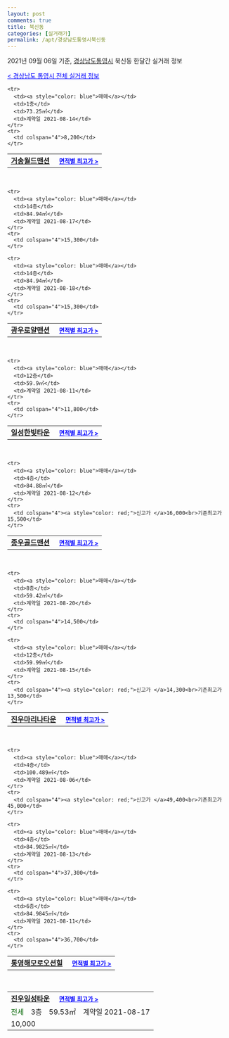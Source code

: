 ```yaml
---
layout: post
comments: true
title: 북신동
categories: [실거래가]
permalink: /apt/경상남도통영시북신동
---
```


2021년 09월 06일 기준, <a href="/apt/경상남도통영시">경상남도통영시</a> 북신동 한달간 실거래 정보

<a style="color: blue;" href="/apt/경상남도통영시">< 경상남도 통영시 전체 실거래 정보</a>
<!---- start ---->
<table>
  <tr>
    <td colspan="4" style="font-weight: bold;"><a href="/apt/경상남도통영시북신동거송월드맨션">거송월드맨션</a> &nbsp;&nbsp;&nbsp; <a style="color: blue; font-size: smaller;" href="/apt/경상남도통영시북신동거송월드맨션">면적별 최고가 ></a></td>
  </tr>
    
    <tr>
      <td><a style="color: blue">매매</a></td>
      <td>1층</td>
      <td>73.25㎡</td>
      <td>계약일 2021-08-14</td>
    </tr>
    <tr>
      <td colspan="4">8,200</td>
    </tr>
      
</table>
<br>
<table>
  <tr>
    <td colspan="4" style="font-weight: bold;"><a href="/apt/경상남도통영시북신동광우로얄맨션">광우로얄맨션</a> &nbsp;&nbsp;&nbsp; <a style="color: blue; font-size: smaller;" href="/apt/경상남도통영시북신동광우로얄맨션">면적별 최고가 ></a></td>
  </tr>
    
    <tr>
      <td><a style="color: blue">매매</a></td>
      <td>14층</td>
      <td>84.94㎡</td>
      <td>계약일 2021-08-17</td>
    </tr>
    <tr>
      <td colspan="4">15,300</td>
    </tr>
      
    <tr>
      <td><a style="color: blue">매매</a></td>
      <td>14층</td>
      <td>84.94㎡</td>
      <td>계약일 2021-08-18</td>
    </tr>
    <tr>
      <td colspan="4">15,300</td>
    </tr>
      
</table>
<br>
<table>
  <tr>
    <td colspan="4" style="font-weight: bold;"><a href="/apt/경상남도통영시북신동일성한빛타운">일성한빛타운</a> &nbsp;&nbsp;&nbsp; <a style="color: blue; font-size: smaller;" href="/apt/경상남도통영시북신동일성한빛타운">면적별 최고가 ></a></td>
  </tr>
    
    <tr>
      <td><a style="color: blue">매매</a></td>
      <td>12층</td>
      <td>59.9㎡</td>
      <td>계약일 2021-08-11</td>
    </tr>
    <tr>
      <td colspan="4">11,800</td>
    </tr>
      
</table>
<br>
<table>
  <tr>
    <td colspan="4" style="font-weight: bold;"><a href="/apt/경상남도통영시북신동종우골드맨션">종우골드맨션</a> &nbsp;&nbsp;&nbsp; <a style="color: blue; font-size: smaller;" href="/apt/경상남도통영시북신동종우골드맨션">면적별 최고가 ></a></td>
  </tr>
    
    <tr>
      <td><a style="color: blue">매매</a></td>
      <td>4층</td>
      <td>84.88㎡</td>
      <td>계약일 2021-08-12</td>
    </tr>
    <tr>
      <td colspan="4"><a style="color: red;">신고가 </a>16,000<br>기존최고가 15,500</td>
    </tr>
      
</table>
<br>
<table>
  <tr>
    <td colspan="4" style="font-weight: bold;"><a href="/apt/경상남도통영시북신동진우마리나타운">진우마리나타운</a> &nbsp;&nbsp;&nbsp; <a style="color: blue; font-size: smaller;" href="/apt/경상남도통영시북신동진우마리나타운">면적별 최고가 ></a></td>
  </tr>
    
    <tr>
      <td><a style="color: blue">매매</a></td>
      <td>8층</td>
      <td>59.42㎡</td>
      <td>계약일 2021-08-20</td>
    </tr>
    <tr>
      <td colspan="4">14,500</td>
    </tr>
      
    <tr>
      <td><a style="color: blue">매매</a></td>
      <td>12층</td>
      <td>59.99㎡</td>
      <td>계약일 2021-08-15</td>
    </tr>
    <tr>
      <td colspan="4"><a style="color: red;">신고가 </a>14,300<br>기존최고가 13,500</td>
    </tr>
      
</table>
<br>
<table>
  <tr>
    <td colspan="4" style="font-weight: bold;"><a href="/apt/경상남도통영시북신동통영해모로오션힐">통영해모로오션힐</a> &nbsp;&nbsp;&nbsp; <a style="color: blue; font-size: smaller;" href="/apt/경상남도통영시북신동통영해모로오션힐">면적별 최고가 ></a></td>
  </tr>
    
    <tr>
      <td><a style="color: blue">매매</a></td>
      <td>4층</td>
      <td>100.489㎡</td>
      <td>계약일 2021-08-06</td>
    </tr>
    <tr>
      <td colspan="4"><a style="color: red;">신고가 </a>49,400<br>기존최고가 45,000</td>
    </tr>
      
    <tr>
      <td><a style="color: blue">매매</a></td>
      <td>4층</td>
      <td>84.9825㎡</td>
      <td>계약일 2021-08-13</td>
    </tr>
    <tr>
      <td colspan="4">37,300</td>
    </tr>
      
    <tr>
      <td><a style="color: blue">매매</a></td>
      <td>6층</td>
      <td>84.9845㎡</td>
      <td>계약일 2021-08-11</td>
    </tr>
    <tr>
      <td colspan="4">36,700</td>
    </tr>
      
</table>
<br>
<table>
  <tr>
    <td colspan="4" style="font-weight: bold;"><a href="/apt/경상남도통영시북신동진우일성타운">진우일성타운</a> &nbsp;&nbsp;&nbsp; <a style="color: blue; font-size: smaller;" href="/apt/경상남도통영시북신동진우일성타운">면적별 최고가 ></a></td>
  </tr>
    
  <tr>
    <td><a style="color: darkgreen">전세</a></td>
    <td>3층</td>
    <td>59.53㎡</td>
    <td>계약일 2021-08-17</td>
  </tr>
  <tr>
    <td colspan="4">10,000</td>
  </tr>
    
</table>
<!---- end ---->
    